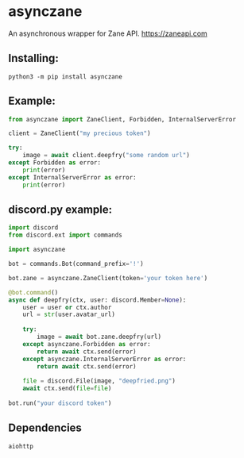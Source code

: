 # asynczane

An asynchronous wrapper for Zane API. https://zaneapi.com

## Installing:
```
python3 -m pip install asynczane
```

## Example:

```python
from asynczane import ZaneClient, Forbidden, InternalServerError

client = ZaneClient("my precious token")

try:
    image = await client.deepfry("some random url")
except Forbidden as error:
    print(error)
except InternalServerError as error:
    print(error)

```

## discord.py example:

```python
import discord
from discord.ext import commands

import asynczane

bot = commands.Bot(command_prefix='!')

bot.zane = asynczane.ZaneClient(token='your token here')

@bot.command()
async def deepfry(ctx, user: discord.Member=None):
    user = user or ctx.author
    url = str(user.avatar_url)
    
    try:
        image = await bot.zane.deepfry(url)
    except asynczane.Forbidden as error:
        return await ctx.send(error)
    except asynczane.InternalServerError as error:
        return await ctx.send(error)
    
    file = discord.File(image, "deepfried.png")
    await ctx.send(file=file)
    
bot.run("your discord token")

```

## Dependencies
```aiohttp```
